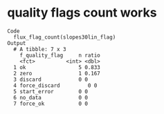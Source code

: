 # quality flags count works

    Code
      flux_flag_count(slopes30lin_flag)
    Output
      # A tibble: 7 x 3
        f_quality_flag     n ratio
        <fct>          <int> <dbl>
      1 ok                 5 0.833
      2 zero               1 0.167
      3 discard            0 0    
      4 force_discard         0 0    
      5 start_error        0 0    
      6 no_data            0 0    
      7 force_ok           0 0    

